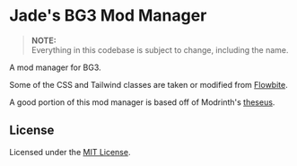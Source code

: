 # Jade's BG3 Mod Manager

> **NOTE:**  
> Everything in this codebase is subject to change, including the name.

A mod manager for BG3.

Some of the CSS and Tailwind classes are taken or modified from [Flowbite](https://flowbite.com/).

A good portion of this mod manager is based off of Modrinth's [theseus](https://github.com/modrinth/theseus).

## License

Licensed under the [MIT License](/LICENSE).
